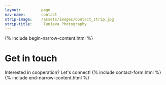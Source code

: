```yaml
---
layout:         page
nav-name:       contact
strip-image:    /assets/images/Contact_strip.jpg
strip-title:     Tunieva Photography
---
```

{% include begin-narrow-content.html %}
# Get in touch
Interested in cooperation? Let's connect!
{% include contact-form.html %}
{% include end-narrow-content.html %}
